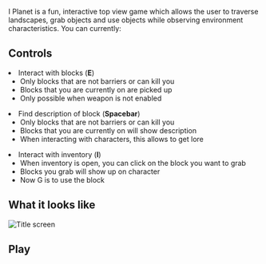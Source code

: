 

<p>I Planet is a fun, interactive top view game which allows the user to traverse landscapes,
 grab objects and use objects while observing environment characteristics. You can currently:
 </p>

## Controls
 <o1>
 	<li> Interact with blocks (<strong>E</strong>)<ul>
 		<li> Only blocks that are not barriers or can kill you</li>
 		<li> Blocks that you are currently on are picked up</li>
 		<li> Only possible when weapon is not enabled</li>
 		</ul></li>
 	<li> Find description of block (<strong>Spacebar</strong>)<ul>
 		<li> Only blocks that are not barriers or can kill you</li>
 		<li> Blocks that you are currently on will show description</li>
 		<li> When interacting with characters, this allows to get lore</li>
 		</ul></li>
 	<li> Interact with inventory (<strong>I</strong>)<ul>
 		<li> When inventory is open, you can click on the block you want to grab</li>
 		<li> Blocks you grab will show up on character</li>
 		<li> Now G is to use the block</li>
 		</ul></li></o1>
 		
 	
   <l1> <applet code ="I_Planet.class" archive ="I_Planet_Jar.jar" width = 640 height = 480></applet></l1>


## What it looks like
![Title screen](file:///Users/davidspiegel/git/I_Planet/gameShot.png)

## Play

